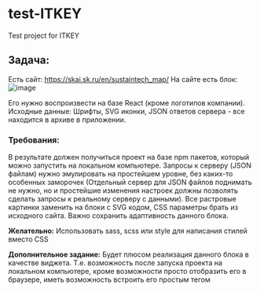 # test-ITKEY
Test project for ITKEY

## Задача:

Есть сайт: https://skai.sk.ru/en/sustaintech_map/
На сайте есть блок:
![image](https://user-images.githubusercontent.com/27223135/139025849-b41fef79-4a54-4437-a861-35378e39aced.png)

Его нужно воспроизвести на базе React (кроме логотипов компании).
Исходные данные: Шрифты, SVG иконки, JSON ответов сервера - все находится в
архиве в приложении.

### Требования:
В результате должен получиться проект на базе npm пакетов, который можно запустить
на локальном компьютере. Запросы к серверу (JSON файлам) нужно эмулировать на
простейшем уровне, без каких-то особенных заморочек (Отдельный сервер для JSON
файлов поднимать не нужно, но и простейшие изменения настроек должны позволять
сделать запросы к реальному серверу с данными). Все растровые картинки заменить
на блоки с SVG кодом, CSS параметры брать из исходного сайта. Важно сохранить
адаптивность данного блока.

**Желательно:** Использовать sass, scss или style для написания стилей вместо CSS

**Дополнительное задание:** Будет плюсом реализация данного блока в качестве
виджета. Т.е. возможность после запуска проекта на локальном компьютере, кроме
возможности просто отобразить его в браузере, иметь возможность встроить его
простым тегом <script> (или парой тегов) в любой локальный html файл с сохраненной
страницей другого сайта. Соответственно открыв этот локальный html файл в браузере
мы должны увидеть кроме содержания самого файла еще и рабочий виджет. 
  
Виджет при этом должен адаптировать свои размеры и стили под занимаемое им свободное
место.

### P.S. Точное воспроизведение скролл баров не требуется, достаточно чтобы это не были стандартные полосы прокрутки браузера.
  
### P.P.S. Достаточно воспроизвести этот виджет на одном языке. Но можно добавить поддержку 2х языков рус/англ в json все данные для этого присутствуют. Переключение языка через интерфейс не требуется

